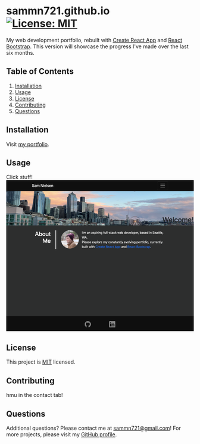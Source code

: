 # sammn721.github.io<br>[![License: MIT](https://img.shields.io/badge/License-MIT-yellow.svg)](https://opensource.org/licenses/MIT)
My web development portfolio, rebuilt with [Create React App](https://create-react-app.dev/) and [React Bootstrap](https://react-bootstrap.github.io/). This version will showcase the progress I've made over the last six months.

## Table of Contents
1. [Installation](#installation)
2. [Usage](#usage)
3. [License](#license)
4. [Contributing](#contributing)
5. [Questions](#questions)

## Installation
Visit [my portfolio](https://sammn721.github.io).

## Usage
Click stuff!<br/>![sammn721](src/assets/sammn721.png)

## License
This project is [MIT](https://opensource.org/licenses/MIT) licensed.

## Contributing
hmu in the contact tab!

## Questions
Additional questions? Please contact me at sammn721@gmail.com!
For more projects, please visit my [GitHub profile](https://github.com/sammn721).
